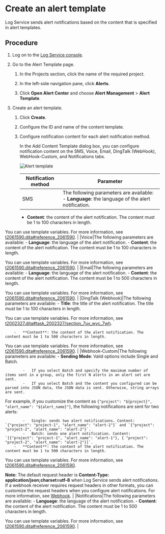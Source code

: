 # Create an alert template

Log Service sends alert notifications based on the content that is specified in alert templates.

## Procedure

1.  Log on to the [Log Service console](https://sls.console.aliyun.com).

2.  Go to the Alert Template page.

    1.  In the Projects section, click the name of the required project.

    2.  In the left-side navigation pane, click **Alerts**.

    3.  Click **Open Alert Center** and choose **Alert Management** \> **Alert Template**.

3.  Create an alert template.

    1.  Click **Create**.

    2.  Configure the ID and name of the content template.

    3.  Configure notification content for each alert notification method.

        In the Add Content Template dialog box, you can configure notification content on the SMS, Voice, Email, DingTalk \(WebHook\), WebHook-Custom, and Notifications tabs.

        ![Alert template](https://static-aliyun-doc.oss-accelerate.aliyuncs.com/assets/img/en-US/0864072261/p245226.png)

        |Notification method|Parameter|
        |-------------------|---------|
        |SMS|The following parameters are available:        -   **Language**: the language of the alert notification.
        -   **Content**: the content of the alert notification. The content must be 1 to 100 characters in length.

You can use template variables. For more information, see [t2061590.dita\#reference\_2061590](). |
        |Voice|The following parameters are available:        -   **Language**: the language of the alert notification.
        -   **Content**: the content of the alert notification. The content must be 1 to 100 characters in length.

You can use template variables. For more information, see [t2061590.dita\#reference\_2061590](). |
        |Email|The following parameters are available:        -   **Language**: the language of the alert notification.
        -   **Content**: the content of the alert notification. The content must be 1 to 500 characters in length.

You can use template variables. For more information, see [t2061590.dita\#reference\_2061590](). |
        |DingTalk \(Webhook\)|The following parameters are available:        -   **Title**: the title of the alert notification. The title must be 1 to 100 characters in length.

You can use template variables. For more information, see [t2002327.dita\#task\_2002327/section\_7uv\_wvc\_7wh](t2002327.dita#task_2002327/section_7uv_wvc_7wh).

        -   **Content**: the content of the alert notification. The content must be 1 to 500 characters in length.

You can use template variables. For more information, see [t2061590.dita\#reference\_2061590](). |
        |Webhook-Custom|The following parameters are available:        -   **Sending Mode**: Valid options include Single and Batch.

            -   If you select Batch and specify the maximum number of items sent in a group, only the first N alerts in an alert set are sent.
            -   If you select Batch and the content you configured can be parsed into JSON data, the JSON data is sent. Otherwise, string arrays are sent.
For example, if you customize the content as `{"project": "${project}", "alert_name": "${alert_name}"}`, the following notifications are sent for two alerts:

            -   Single: sends two alert notifications. Content: `{"project": "project-1", "alert_name": "alert-1"}` and `{"project": "project-2", "alert_name": "alert-2"}`.
            -   Batch: sends one alert notification. Content: `[{"project": "project-1", "alert_name": "alert-1"}, { "project": "project-2", "alert_name": "alert-2"}]`.
        -   **Content**: the content of the alert notification. The content must be 1 to 500 characters in length.

You can use template variables. For more information, see [t2061590.dita\#reference\_2061590]().

**Note:** The default request header is **Content-Type: application/json;charset=utf-8** when Log Service sends alert notifications. If a webhook receiver requires request headers in other formats, you can customize the request headers when you configure alert notifications. For more information, see [Webhook](). |
        |Notifications|The following parameters are available:        -   **Language**: the language of the alert notification.
        -   **Content**: the content of the alert notification. The content must be 1 to 500 characters in length.

You can use template variables. For more information, see [t2061590.dita\#reference\_2061590](). |


